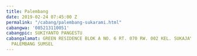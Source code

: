 ```yaml
---
title: Palembang
date: 2019-02-24 07:45:00 Z
permalink: "/cabang/palembang-sukarami.html"
cabangwa: '085213110051'
cabangpic: SUKIYANTO PANGESTU
cabangalamat: GREEN RESIDENCE BLOK A NO. 6 RT. 070 RW. 002 KEL. SUKAJAYA KEC. SUKARAMI
  PALEMBANG SUMSEL
---
```


